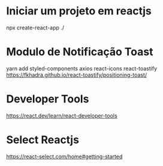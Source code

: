 # Iniciar um projeto em reactjs
npx create-react-app ./

# Modulo de Notificação Toast
yarn add styled-components axios react-icons react-toastify
https://fkhadra.github.io/react-toastify/positioning-toast/

# Developer Tools
https://react.dev/learn/react-developer-tools

# Select Reactjs
https://react-select.com/home#getting-started
